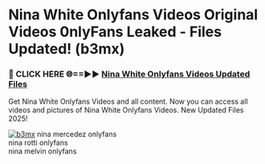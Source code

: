 # Nina White Onlyfans Videos Original Videos 0nlyFans Leaked - Files Updated! (b3mx)

<h3>🔴 CLICK HERE 🌐==►► <a href="https://tinyurl.com/2wckxsce" rel="nofollow">Nina White Onlyfans Videos Updated Files</a></h3>

Get Nina White Onlyfans Videos and all content. Now you can access all videos and pictures of Nina White Onlyfans Videos. New Updated Files 2025!

[![b3mx](https://i.imgur.com/AFduVYN.gif)](https://tinyurl.com/2wckxsce)
nina mercedez onlyfans<br>
nina rotti onlyfans<br>
nina melvin onlyfans